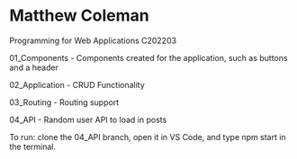 # Matthew Coleman
Programming for Web Applications C202203

01_Components - Components created for the application, such as buttons and a header

02_Application - CRUD Functionality

03_Routing - Routing support

04_API - Random user API to load in posts

To run: clone the 04_API branch, open it in VS Code, and type npm start in the terminal.
